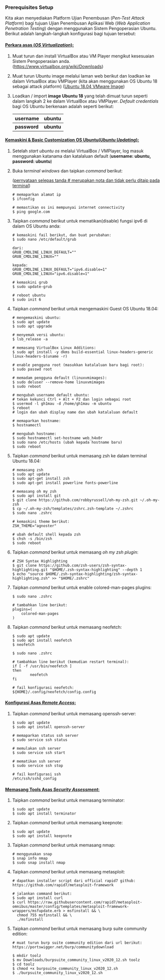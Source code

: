 ### Prerequisites Setup

Kita akan menyediakan Platform Ujian Penembusan (*Pen-Test Attack Platform*) bagi tujuan Ujian Penembusan Aplikasi Web (*Web Application Penetration Testing*) dengan menggunakan Sistem Pengoperasian Ubuntu. Berikut adalah langkah-langkah konfigurasi bagi tujuan tersebut:

#### **<u>Perkara asas (*OS Virtualization*):</u>**

1. Muat turun dan install VirtualBox atau VM Player mengikut kesesuaian Sistem Pengoperasian anda.
    (https://www.virtualbox.org/wiki/Downloads)

2. Muat turun Ubuntu image melalui laman web berikut dan loadkan ke dalam VirtualBox atau VMPlayer (kita akan menggunakan OS Ubuntu 18 sebagai attack platform)
   ([Ubuntu 18.04 VMware Image](https://www.linuxvmimages.com/images/ubuntu-1804/))

3. Loadkan / import **image Ubuntu 18** yang telah dimuat turun seperti dalam langkah 2 ke dalam VirtualBox atau VMPlayer. *Default credentials* bagi OS Ubuntu berkenaan adalah seperti berikut: 
   
   | username     | ubuntu     |
   | ------------ | ---------- |
   | **password** | **ubuntu** |

#### 

#### **<u>Kemaskini  & Basic Customization OS Ubuntu(*Ubuntu Updating*):</u>**

1. Setelah *start ubuntu os* melalui VirtualBox / VMPlayer, log masuk menggunakan katanama dan katalaluan default (**username: ubuntu, password: ubuntu**)

2. Buka *terminal windows* dan taipkan *command* berikut: 
   
   (<u>pernyataan selepas tanda # merupakan nota dan tidak perlu ditaip pada terminal</u>)
   
   ```
   # memaparkan alamat ip
   $ ifconfig
   
   # memastikan os ini mempunyai internet connectivity
   $ ping google.com
   ```

3. Taipkan *command* berikut untuk mematikan(disable) fungsi ipv6 di dalam OS Ubuntu anda:
   
   ```
   # kemaskini fail berikut, dan buat perubahan:
   $ sudo nano /etc/default/grub
   
   dari:
   GRUB_CMDLINE_LINUX_DEFAULT=""
   GRUB_CMDLINE_LINUX=""
   
   kepada:
   GRUB_CMDLINE_LINUX_DEFAULT="ipv6.disable=1"
   GRUB_CMDLINE_LINUX="ipv6.disable=1"
   
   # kemaskini grub
   $ sudo update-grub
   
   # reboot ubuntu
   $ sudo init 6
   ```

4. Taipkan *command* berikut untuk mengemaskini Guest OS Ubuntu 18.04:
   
   ```
   # mengemaskini ubuntu:
   $ sudo apt update
   $ sudo apt upgrade
   
   # menyemak versi ubuntu:
   $ lsb_release -a
   
   # memasang VirtualBox Linux Additions:
   $ sudo apt install -y dkms build-essential linux-headers-generic linux-headers-$(uname -r)
   
   # enable pengguna root (masukkan katalaluan baru bagi root):
   $ sudo passwd root
   
   # memadam pengguna default (linuxvmimages):
   $ sudo deluser --remove-home linuxvmimages
   $ sudo reboot
   
   # mengubah username default ubuntu:
   # tekan kekunci Ctrl + Alt + F2 dan login sebagai root
   $ usermod -l gh1mau -d /home/gh1mau -m ubuntu
   $ reboot
   # login dan ubah display name dan ubah katalaluan default
   
   # memaparkan hostname:
   $ hostnamectl
   
   # mengubah hostname:
   $ sudo hostnamectl set-hostname web_h4x0r 
   $ sudo nano /etc/hosts (ubah kepada hostname baru)
   $ sudo reboot
   ```

5. Taipkan *command* berikut untuk memasang zsh ke dalam terminal Ubuntu 18.04:
   
   ```
   # memasang zsh
   $ sudo apt update
   $ sudo apt-get install zsh
   $ sudo apt-get install powerline fonts-powerline
   
   # memasang oh my zsh
   $ sudo apt install git
   $ git clone https://github.com/robbyrussell/oh-my-zsh.git ~/.oh-my-zsh
   $ cp ~/.oh-my-zsh/templates/zshrc.zsh-template ~/.zshrc
   $ sudo nano .zshrc
   
   # kemaskini theme berikut:
   ZSH_THEME="agnoster"
   
   # ubah default shell kepada zsh
   $ chsh -s /bin/zsh
   $ sudo reboot
   ```

6. Taipkan *command* berikut untuk memasang *oh my zsh plugin*:
   
   ```
   # ZSH Syntax Highlighting
   $ git clone https://github.com/zsh-users/zsh-syntax-highlighting.git "$HOME/.zsh-syntax-highlighting" --depth 1
   $ echo "source $HOME/.zsh-syntax-highlighting/zsh-syntax-highlighting.zsh" >> "$HOME/.zshrc"
   ```

7. Taipkan *command* berikut untuk enable colored-man-pages plugins:
   
   ```
   $ sudo nano .zshrc
   
   # tambahkan line berikut:
   plugins=(
       colored-man-pages
   )
   ```

8. Taipkan *command* berikut untuk memasang neofetch:
   
   ```
   $ sudo apt update
   $ sudo apt install neofetch
   $ neofetch
   
   $ sudo nano .zshrc
   
   # tambahkan line berikut (kemudian restart terminal):
   if [ -f /usr/bin/neofetch ]
   then
           neofetch
   fi
   
   # fail konfigurasi neofetch:
   ${HOME}/.config/neofetch/config.config
   ```

#### 

#### **<u>Konfigurasi Asas *Remote Access*:</u>**

1. Taipkan *command* berikut untuk memasang openssh-server:
   
   ```
   $ sudo apt update
   $ sudo apt install openssh-server
   
   # memaparkan status ssh server
   $ sudo service ssh status
   
   # memulakan ssh server
   $ sudo service ssh start
   
   # mematikan ssh server
   $ sudo service ssh stop
   
   # fail konfigurasi ssh
   /etc/ssh/sshd_config
   ```

#### 

#### **<u>Memasang Tools Asas *Security Assessment*:</u>**

1. Taipkan *command* berikut untuk memasang terminator:
   
   ```
   $ sudo apt update
   $ sudo apt install terminator
   ```

2. Taipkan *command* berikut untuk memasang keepnote:
   
   ```
   $ sudo apt update
   $ sudo apt install keepnote
   ```

3. Taipkan *command* berikut untuk memasang nmap:
   
   ```
   # menggunakan snap
   $ snap info nmap
   $ sudo snap install nmap 
   ```

4. Taipkan *command* berikut untuk memasang metasploit:
   
   ```
   # dapatkan installer script dari official rapid7 github:
   https://github.com/rapid7/metasploit-framework
   
   # jalankan command berikut:
   $ sudo apt install curl
   $ curl https://raw.githubusercontent.com/rapid7/metasploit-omnibus/master/config/templates/metasploit-framework-wrappers/msfupdate.erb > msfinstall && \
     chmod 755 msfinstall && \
     ./msfinstall
   ```

5. Taipkan *command* berikut untuk memasang burp suite community edition:
   
   ```
   # muat turun burp suite community edition dari url berikut:
   https://portswigger.net/burp/communitydownload
   
   $ mkdir toolz
   $ mv Downloads/burpsuite_community_linux_v2020_12.sh toolz 
   $ cd toolz
   $ chmod +x burpsuite_community_linux_v2020_12.sh 
   $ ./burpsuite_community_linux_v2020_12.sh
   ```
